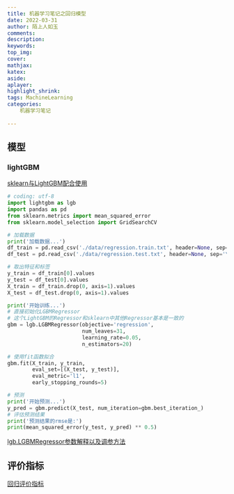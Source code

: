 ```yaml
---
title: 机器学习笔记之回归模型
date: 2022-03-31
author: 陌上人如玉
comments:
description:
keywords:
top_img:
cover:
mathjax:
katex:
aside:
aplayer:
highlight_shrink:
tags: MachineLearning
categories: 
    机器学习笔记
  
---
```


## 模型
### lightGBM
[sklearn与LightGBM配合使用](https://blog.csdn.net/qq_38319401/article/details/104360617)
```python
# coding: utf-8
import lightgbm as lgb
import pandas as pd
from sklearn.metrics import mean_squared_error
from sklearn.model_selection import GridSearchCV

# 加载数据
print('加载数据...')
df_train = pd.read_csv('./data/regression.train.txt', header=None, sep='\t')
df_test = pd.read_csv('./data/regression.test.txt', header=None, sep='\t')

# 取出特征和标签
y_train = df_train[0].values
y_test = df_test[0].values
X_train = df_train.drop(0, axis=1).values
X_test = df_test.drop(0, axis=1).values

print('开始训练...')
# 直接初始化LGBMRegressor
# 这个LightGBM的Regressor和sklearn中其他Regressor基本是一致的
gbm = lgb.LGBMRegressor(objective='regression',
                        num_leaves=31,
                        learning_rate=0.05,
                        n_estimators=20)

# 使用fit函数拟合
gbm.fit(X_train, y_train,
        eval_set=[(X_test, y_test)],
        eval_metric='l1',
        early_stopping_rounds=5)

# 预测
print('开始预测...')
y_pred = gbm.predict(X_test, num_iteration=gbm.best_iteration_)
# 评估预测结果
print('预测结果的rmse是:')
print(mean_squared_error(y_test, y_pred) ** 0.5)
```
[lgb.LGBMRegressor参数解释以及调参方法](https://www.pythonheidong.com/blog/article/468277/6e714898cdbbb5af9979/)
## 评价指标
[回归评价指标](https://www.cnblogs.com/nxf-rabbit75/p/10415812.html)
